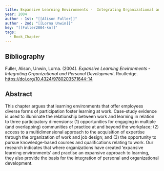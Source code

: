 ```yaml
---
title: Expansive Learning Environments -  Integrating Organizational and Personal Development
year: 2004
author - 1st: "[[Alison Fuller]]"
author - 2nd: "[[Lorna Unwin]]"
key: "[[Fuller2004-kn]]"
tags:
  - Book_Chapter
---
```


## Bibliography
Fuller, Alison, Unwin, Lorna. (2004). _Expansive Learning Environments -  Integrating Organizational and Personal Development_. Routledge. https://doi.org/10.4324/9780203571644-14


## Abstract
This chapter argues that learning environments that offer employees diverse forms of participation foster learning at work. Case-study evidence is used to illuminate the relationship between work and learning in relation to three participatory dimensions: (1) opportunities for engaging in multiple (and overlapping) communities of practice at and beyond the workplace; (2) access to a multidimensional approach to the acquisition of expertise through the organization of work and job design; and (3) the opportunity to pursue knowledge-based courses and qualifications relating to work. Our research indicates that where organizations have created ‘expansive learning environments’ and practise an expansive approach to learning, they also provide the basis for the integration of personal and organizational development.

